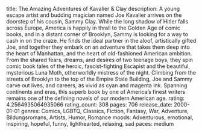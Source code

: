 title: The Amazing Adventures of Kavalier & Clay
description: A young escape artist and budding magician named Joe Kavalier arrives on the doorstep of his cousin, Sammy Clay. While the long shadow of Hitler falls across Europe, America is happily in thrall to the Golden Age of comic books, and in a distant corner of Brooklyn, Sammy is looking for a way to cash in on the craze. He finds the ideal partner in the aloof, artistically gifted Joe, and together they embark on an adventure that takes them deep into the heart of Manhattan, and the heart of old-fashioned American ambition. From the shared fears, dreams, and desires of two teenage boys, they spin comic book tales of the heroic, fascist-fighting Escapist and the beautiful, mysterious Luna Moth, otherworldly mistress of the night. Climbing from the streets of Brooklyn to the top of the Empire State Building, Joe and Sammy carve out lives, and careers, as vivid as cyan and magenta ink. Spanning continents and eras, this superb book by one of America’s finest writers remains one of the defining novels of our modern American age.
rating: 4.2564935064935066
rating_count: 308
pages: 706
release_date: 2000-01-01
genres: Comics, LGBTQ, Classics, Fiction, Fantasy, War, Adventure, Bildungsromans, Artists, Humor, Romance
moods: Adventurous, emotional, inspiring, hopeful, funny, lighthearted, relaxing, sad
paces: medium